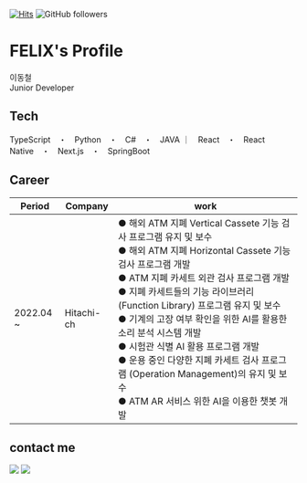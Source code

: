 [![Hits](https://hits.seeyoufarm.com/api/count/incr/badge.svg?url=https%3A%2F%2Fgithub.com%2Ffelix0708&count_bg=%2379C83D&title_bg=%23555555&&icon=github.svg&icon_color=%23E7E7E7&title=hits&edge_flat=false)](https://hits.seeyoufarm.com)
![GitHub followers](https://img.shields.io/github/followers/felix0708?style=social)

# FELIX's Profile
이동철
<br>
Junior Developer

## Tech
TypeScript　・　Python　・　C#　・　JAVA ｜　React　・　React Native　・　Next.js　・　SpringBoot

## Career

|Period|Company|work|
|---|------|---|
|2022.04 ~ |Hitachi-ch|● 해외 ATM 지폐 Vertical Cassete 기능 검사 프로그램 유지 및 보수</br>● 해외 ATM 지폐 Horizontal Cassete 기능 검사 프로그램 개발</br>● ATM 지폐 카세트 외관 검사 프로그램 개발</br>● 지폐 카세트들의 기능 라이브러리 (Function Library) 프로그램 유지 및 보수</br>● 기계의 고장 여부 확인을 위한 AI를 활용한 소리 분석 시스템 개발</br>● 시험관 식별 AI 활용 프로그램 개발</br>● 운용 중인 다양한 지폐 카세트 검사 프로그램 (Operation Management)의 유지 및 보수</br>● ATM AR 서비스 위한 AI을 이용한 챗봇 개발|

## contact me
<a href="mailto:chuls0708@gmail.com"><img src="https://img.shields.io/badge/Gmail-d14836?style=flat-square&logo=Gmail&logoColor=white&link=mailto:chuls0708@gmail.com"/></a>
<a href="https://www.linkedin.com/in/dongchul-lee-457891232"><img src="https://img.shields.io/badge/Linkedin-0A66C2?style=flat-square&logo=Linkedin&logoColor=white&link=https://www.linkedin.com/in/dongchul-lee-457891232"/></a>




